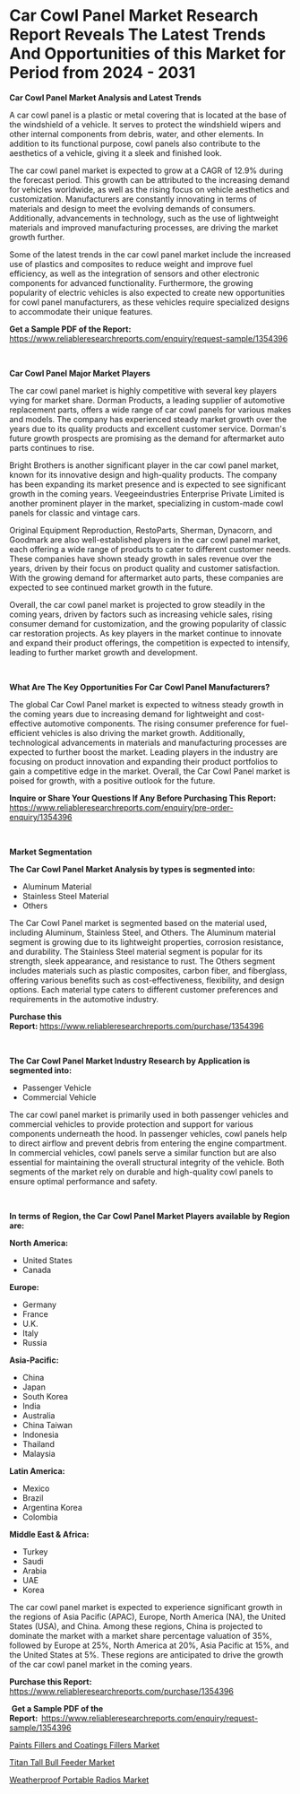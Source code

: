 <p><h1>Car Cowl Panel Market Research Report Reveals The Latest Trends And Opportunities of this Market for Period from 2024 - 2031</h1></p><p><strong>Car Cowl Panel Market Analysis and Latest Trends</strong></p>
<p><p>A car cowl panel is a plastic or metal covering that is located at the base of the windshield of a vehicle. It serves to protect the windshield wipers and other internal components from debris, water, and other elements. In addition to its functional purpose, cowl panels also contribute to the aesthetics of a vehicle, giving it a sleek and finished look.</p><p>The car cowl panel market is expected to grow at a CAGR of 12.9% during the forecast period. This growth can be attributed to the increasing demand for vehicles worldwide, as well as the rising focus on vehicle aesthetics and customization. Manufacturers are constantly innovating in terms of materials and design to meet the evolving demands of consumers. Additionally, advancements in technology, such as the use of lightweight materials and improved manufacturing processes, are driving the market growth further.</p><p>Some of the latest trends in the car cowl panel market include the increased use of plastics and composites to reduce weight and improve fuel efficiency, as well as the integration of sensors and other electronic components for advanced functionality. Furthermore, the growing popularity of electric vehicles is also expected to create new opportunities for cowl panel manufacturers, as these vehicles require specialized designs to accommodate their unique features.</p></p>
<p><strong>Get a Sample PDF of the Report:&nbsp;</strong> <a href="https://www.reliableresearchreports.com/enquiry/request-sample/1354396">https://www.reliableresearchreports.com/enquiry/request-sample/1354396</a></p>
<p>&nbsp;</p>
<p><strong>Car Cowl Panel Major Market Players</strong></p>
<p><p>The car cowl panel market is highly competitive with several key players vying for market share. Dorman Products, a leading supplier of automotive replacement parts, offers a wide range of car cowl panels for various makes and models. The company has experienced steady market growth over the years due to its quality products and excellent customer service. Dorman's future growth prospects are promising as the demand for aftermarket auto parts continues to rise.</p><p>Bright Brothers is another significant player in the car cowl panel market, known for its innovative design and high-quality products. The company has been expanding its market presence and is expected to see significant growth in the coming years. Veegeeindustries Enterprise Private Limited is another prominent player in the market, specializing in custom-made cowl panels for classic and vintage cars.</p><p>Original Equipment Reproduction, RestoParts, Sherman, Dynacorn, and Goodmark are also well-established players in the car cowl panel market, each offering a wide range of products to cater to different customer needs. These companies have shown steady growth in sales revenue over the years, driven by their focus on product quality and customer satisfaction. With the growing demand for aftermarket auto parts, these companies are expected to see continued market growth in the future.</p><p>Overall, the car cowl panel market is projected to grow steadily in the coming years, driven by factors such as increasing vehicle sales, rising consumer demand for customization, and the growing popularity of classic car restoration projects. As key players in the market continue to innovate and expand their product offerings, the competition is expected to intensify, leading to further market growth and development.</p></p>
<p>&nbsp;</p>
<p><strong>What Are The Key Opportunities For Car Cowl Panel Manufacturers?</strong></p>
<p><p>The global Car Cowl Panel market is expected to witness steady growth in the coming years due to increasing demand for lightweight and cost-effective automotive components. The rising consumer preference for fuel-efficient vehicles is also driving the market growth. Additionally, technological advancements in materials and manufacturing processes are expected to further boost the market. Leading players in the industry are focusing on product innovation and expanding their product portfolios to gain a competitive edge in the market. Overall, the Car Cowl Panel market is poised for growth, with a positive outlook for the future.</p></p>
<p><strong>Inquire or Share Your Questions If Any Before Purchasing This Report:</strong> <a href="https://www.reliableresearchreports.com/enquiry/pre-order-enquiry/1354396">https://www.reliableresearchreports.com/enquiry/pre-order-enquiry/1354396</a></p>
<p>&nbsp;</p>
<p><strong>Market Segmentation</strong></p>
<p><strong>The Car Cowl Panel Market Analysis by types is segmented into:</strong></p>
<p><ul><li>Aluminum Material</li><li>Stainless Steel Material</li><li>Others</li></ul></p>
<p><p>The Car Cowl Panel market is segmented based on the material used, including Aluminum, Stainless Steel, and Others. The Aluminum material segment is growing due to its lightweight properties, corrosion resistance, and durability. The Stainless Steel material segment is popular for its strength, sleek appearance, and resistance to rust. The Others segment includes materials such as plastic composites, carbon fiber, and fiberglass, offering various benefits such as cost-effectiveness, flexibility, and design options. Each material type caters to different customer preferences and requirements in the automotive industry.</p></p>
<p><strong>Purchase this Report:&nbsp;</strong><a href="https://www.reliableresearchreports.com/purchase/1354396">https://www.reliableresearchreports.com/purchase/1354396</a></p>
<p>&nbsp;</p>
<p><strong>The Car Cowl Panel Market Industry Research by Application is segmented into:</strong></p>
<p><ul><li>Passenger Vehicle</li><li>Commercial Vehicle</li></ul></p>
<p><p>The car cowl panel market is primarily used in both passenger vehicles and commercial vehicles to provide protection and support for various components underneath the hood. In passenger vehicles, cowl panels help to direct airflow and prevent debris from entering the engine compartment. In commercial vehicles, cowl panels serve a similar function but are also essential for maintaining the overall structural integrity of the vehicle. Both segments of the market rely on durable and high-quality cowl panels to ensure optimal performance and safety.</p></p>
<p>&nbsp;</p>
<p><strong>In terms of Region, the Car Cowl Panel Market Players available by Region are:</strong></p>
<p>
    <p> <strong> North America: </strong>
        <ul>
            <li>United States</li>
            <li>Canada</li>
        </ul>
        </p> 
    <p> <strong> Europe: </strong>
        <ul>
            <li>Germany</li>
            <li>France</li>
            <li>U.K.</li>
            <li>Italy</li>
            <li>Russia</li>
        </ul>
        </p> 
    <p> <strong> Asia-Pacific: </strong>
        <ul>
            <li>China</li>
            <li>Japan</li>
            <li>South Korea</li>
            <li>India</li>
            <li>Australia</li>
            <li>China Taiwan</li>
            <li>Indonesia</li>
            <li>Thailand</li>
            <li>Malaysia</li>
        </ul>
        </p> 
    <p> <strong> Latin America: </strong>
        <ul>
            <li>Mexico</li>
            <li>Brazil</li>
            <li>Argentina Korea</li>
            <li>Colombia</li>
        </ul>
        </p> 
    <p> <strong> Middle East & Africa: </strong>
        <ul>
            <li>Turkey</li>
            <li>Saudi</li>
            <li>Arabia</li>
            <li>UAE</li>
            <li>Korea</li>
        </ul>
    </p>
    </p>
<p><p>The car cowl panel market is expected to experience significant growth in the regions of Asia Pacific (APAC), Europe, North America (NA), the United States (USA), and China. Among these regions, China is projected to dominate the market with a market share percentage valuation of 35%, followed by Europe at 25%, North America at 20%, Asia Pacific at 15%, and the United States at 5%. These regions are anticipated to drive the growth of the car cowl panel market in the coming years.</p></p>
<p><strong>Purchase this Report: </strong><a href="https://www.reliableresearchreports.com/purchase/1354396">https://www.reliableresearchreports.com/purchase/1354396</a></p>
<p>&nbsp;<strong>Get a Sample PDF of the Report:&nbsp;&nbsp;</strong><a href="https://www.reliableresearchreports.com/enquiry/request-sample/1354396">https://www.reliableresearchreports.com/enquiry/request-sample/1354396</a></p>
<p><strong></strong></p>
<p><p><a href="https://view.publitas.com/reportprime-1/paints-fillers-and-coatings-fillers-market-size-2023-2030-global-industrial-analysis-key-geographical-regions-market-share-top-key-players-product-types-and-forecast-research-report/">Paints Fillers and Coatings Fillers Market</a></p><p><a href="https://view.publitas.com/reportprime-1/titan-tall-bull-feeder-market-provides-a-comprehensive-analysis-including-a-macro-overview-of-the-market-as-well-as-micro-details-such-as-market-size-and-competitive-landscape/">Titan Tall Bull Feeder Market</a></p><p><a href="https://view.publitas.com/reportprime-1/global-weatherproof-portable-radios-market-size-and-market-trends-insights-and-projections-from-2023-to-2030/">Weatherproof Portable Radios Market</a></p></p>